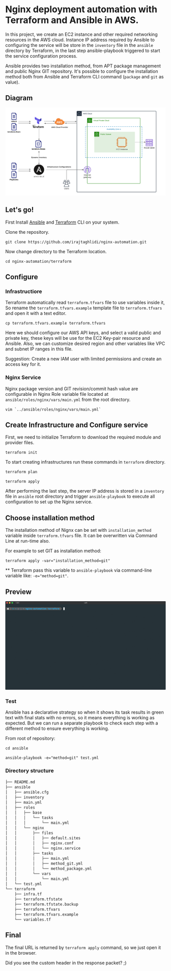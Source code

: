 # Nginx deployment automation with Terraform and Ansible in AWS.

In this project, we create an EC2 instance and other required networking resources in the AWS cloud. Instance IP address required by Ansible to configuring the service will be store in the `inventory` file in the `ansible` directory by Terraform, in the last step ansible-playbook triggered to start the service configuration process.

Ansible provides two installation method, from APT package management and public Nginx GIT repository. It's possible to configure the installation method both from Ansible and Terraform CLI command (`package` and `git` as value).

## Diagram
![](docs/statics/diagram.png)

## Let's go!
First Install [Ansible](https://docs.ansible.com/ansible/latest/installation_guide/intro_installation.html#) and [Terraform](https://learn.hashicorp.com/tutorials/terraform/install-cli) CLI on your system.

Clone the repository.
 
```
git clone https://github.com/irajtaghlidi/nginx-automation.git
```

Now change directory to the Terraform location.
 
```
cd nginx-automation/terraform
```

## Configure
### Infrastructiore
Terraform automatically read `terraform.tfvars` file to use variables inside it, So rename the `terraform.tfvars.example` template file to `terraform.tfvars` and open it with a text editor.

```
cp terraform.tfvars.example terraform.tfvars
```


Here we should configure our AWS API keys, and select a valid public and private key, these keys will be use for the EC2 Key-pair resource and Ansible. Also, we can customize desired region and other variables like VPC and subnet IP ranges in this file.

Suggestion: Create a new IAM user with limited permissions and create an access key for it.
 
 ### Nginx Service
 Nginx package version and GIT revision/commit hash value are configurable in Nginx Role variable file located at `ansible/roles/nginx/vars/main.yml` from the root directory.
 
 ```
 vim `../ansible/roles/nginx/vars/main.yml`
 ``` 
 
 ## Create Infrastructure and Configure service
 First, we need to initialize Terraform to download the required module and provider files.
 
 ```
 terraform init
 ```
 
 To start creating infrastructures run these commands in `terraform` directory.
 
 ```
 terraform plan
 ```
 
 ```
 terraform apply
 ```
 
 After performing the last step, the server IP address is stored in a `inventory` file in `ansible` root directory and trigger `ansible-playbook` to execute all configuration to set up the Nginx service.


## Choose installation method

The installation method of Nignx can be set with `installation_method` variable inside `terraform.tfvars` file. It can be overwritten via Command Line at run-time also.

For example to set GIT as installation method:

```
terraform apply -var="installation_method=git"
```

** Terraform pass this variable to `ansible-playbook` via command-line variable like: `-e="method=git"`.

## Preview

![](docs/statics/terraform-apply.gif)

### Test
Ansible has a declarative strategy so when it shows its task results in green text with final stats with no errors, so it means everything is working as expected. But we can run a separate playbook to check each step with a different method to ensure everything is working.

From root of repository:

```
cd ansible
```

```
ansible-playbook -e="method=git" test.yml
```


### Directory structure

```
├── README.md
├── ansible
│   ├── ansible.cfg
│   ├── inventory
│   ├── main.yml
│   ├── roles
│   │   ├── base
│   │   │   └── tasks
│   │   │       └── main.yml
│   │   └── nginx
│   │       ├── files
│   │       │   ├── default.sites
│   │       │   ├── nginx.conf
│   │       │   └── nginx.service
│   │       ├── tasks
│   │       │   ├── main.yml
│   │       │   ├── method_git.yml
│   │       │   └── method_package.yml
│   │       └── vars
│   │           └── main.yml
│   └── test.yml
└── terraform
    ├── infra.tf
    ├── terraform.tfstate
    ├── terraform.tfstate.backup
    ├── terraform.tfvars
    ├── terraform.tfvars.example
    └── variables.tf
```

## Final

The final URL is returned by `terraform apply` command, so we just open it in the browser.

Did you see the custom header in the response packet? ;)
